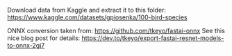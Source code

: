 Download data from Kaggle and extract it to this folder:
https://www.kaggle.com/datasets/gpiosenka/100-bird-species

ONNX conversion taken from: https://github.com/tkeyo/fastai-onnx
See this nice blog post for details: https://dev.to/tkeyo/export-fastai-resnet-models-to-onnx-2gj7
